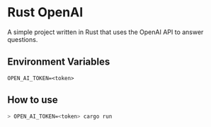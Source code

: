 # Rust OpenAI

A simple project written in Rust that uses the OpenAI API to answer questions.

## Environment Variables

```
OPEN_AI_TOKEN=<token>
```

## How to use

```sh
> OPEN_AI_TOKEN=<token> cargo run
```
